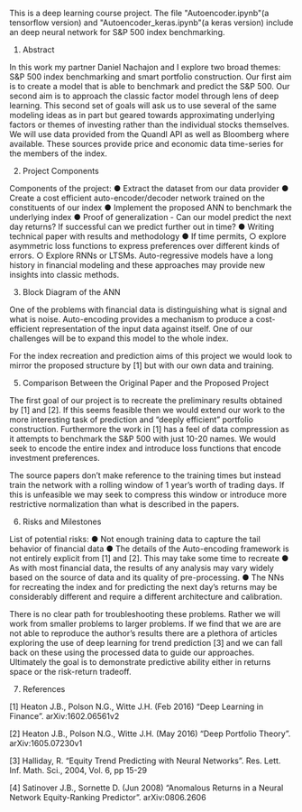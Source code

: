 

This is a deep learning course project. The file "Autoencoder.ipynb"(a tensorflow version) and "Autoencoder_keras.ipynb"(a keras version) include an deep neural network for S&P 500 index benchmarking.

1. Abstract

In this work my partner Daniel Nachajon and I explore two broad themes: S&P 500 index benchmarking and smart portfolio construction. Our first aim is to create a model that is able to benchmark and predict the S&P 500. Our second aim is to approach the classic factor model through lens of deep learning. This second set of goals will ask us to use several of the same modeling ideas as in part but geared towards approximating underlying factors or themes of investing rather than the individual stocks themselves. We will use data provided from the Quandl API as well as Bloomberg where available. These sources provide price and economic data time-series for the members of the index.

2. Project Components

Components of the project:
●	Extract the dataset from our data provider
●	Create a cost efficient auto-encoder/decoder network trained on the constituents of our index
●	Implement the proposed ANN to benchmark the underlying index
●	Proof of generalization - Can our model predict the next day returns? If successful can we predict further out in time?
●	Writing technical paper with results and methodology
●	If time permits, 
	○	explore asymmetric loss functions to express preferences over different kinds of errors.
	○	Explore RNNs or LTSMs. Auto-regressive models have a long history in financial modeling and these approaches may provide new insights into classic methods. 

3. Block Diagram of the ANN
  
One of the problems with financial data is distinguishing what is signal and what is noise. Auto-encoding provides a mechanism to produce a cost-efficient representation of the input data against itself. One of our challenges will be to expand this model to the whole index.

For the index recreation and prediction aims of this project we would look to mirror the proposed structure by [1] but with our own data and training.

5. Comparison Between the Original Paper and the Proposed Project

The first goal of our project is to recreate the preliminary results obtained by [1] and [2]. If this seems feasible then we would extend our work to the more interesting task of prediction and “deeply efficient” portfolio construction. Furthermore the work in [1] has a feel of data compression as it attempts to benchmark the S&P 500 with just 10-20 names. We would seek to encode the entire index and introduce loss functions that encode investment preferences.

The source papers don’t make reference to the training times but instead train the network with a rolling window of 1 year’s worth of trading days. If this is unfeasible we may seek to compress this window or introduce more restrictive normalization than what is described in the papers.

6. Risks and Milestones

List of potential risks:
●	Not enough training data to capture the tail behavior of financial data
●	The details of the Auto-encoding framework is not entirely explicit from [1] and [2]. This may take some time to recreate
●	As with most financial data, the results of any analysis may vary widely based on the source of data and its quality of pre-processing.
●	The NNs for recreating the index and for predicting the next day’s returns may be considerably different and require a different architecture and calibration.

There is no clear path for troubleshooting these problems. Rather we will work from smaller problems to larger problems. If we find that we are are  not able to reproduce the author’s results there are a plethora of articles exploring the use of deep learning for trend prediction [3] and we can fall back on these using the processed data to guide our approaches. Ultimately the goal is to demonstrate predictive ability either in returns space or the risk-return tradeoff.

   
7. References

[1] Heaton J.B., Polson N.G., Witte J.H. (Feb 2016) “Deep Learning in Finance”. arXiv:1602.06561v2

[2] Heaton J.B., Polson N.G., Witte J.H. (May 2016) “Deep Portfolio Theory”. arXiv:1605.07230v1

[3] Halliday, R. “Equity Trend Predicting with Neural Networks”. Res. Lett. Inf. Math. Sci., 2004, Vol. 6, pp 15-29

[4] Satinover J.B., Sornette D. (Jun 2008) “Anomalous Returns in a Neural Network Equity-Ranking Predictor”. arXiv:0806.2606

